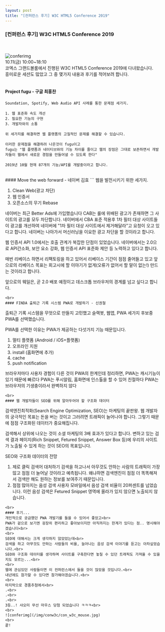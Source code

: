 ```yaml
---
layout: post
title: "[컨퍼런스 후기] W3C HTML5 Conference 2019"
---
```

### [컨퍼런스 후기] W3C HTML5 Conference 2019
<br><br>
![conferimg](/img/conw3c/w3chtml.jpg)
<br>
10.11(금) 10:00~18:10<br>
코엑스 그랜드볼룸에서 진행된 W3C HTML5 Conference 2019에 다녀왔습니다.<br>
흥미로운 세션도 많았고 그 중 몇가지 내용과 후기를 적어보려 합니다.<br>
<br>

#### Project fugu - 구글 최홍찬
```
Soundation, Spotify, Web Audio API 사례를 통한 문제점 세가지.

1. 웹 표준화 속도 개선
2. 필요한 기능의 구현
3. 개발자와의 소통

위 세가지를 해결하면 웹 플랫폼의 고질적인 문제를 해결할 수 있습니다.

이러한 문제점을 해결하려 나온것이 fugu이고
fugu는 "웹 플랫폼과 네이티브와의 기능 차이를 줄이고 웹의 장점은 그대로 보존하면서 개발자들이 웹에서 새로운 경험을 만들어낼 수 있도록 한다"

2019년 10월 현재 87개의 기능/API를 개발중이라고 합니다.
```
<br>
#### Move the web forward - 네이버 김효
```
웹을 발전시키기 위한 세가지.

1. Clean Web(광고 차단)
2. 웹 인증서
3. 오픈소스의 무기 Rebase

네이버는 최근 Better Ads에 가입했습니다
CAB는 룰에 위배된 광고가 존재하면 그 사이트의 광고를 모두 차단합니다.
네이버에서 CBA 표준 적용후 1차 필터 대상 사이트들이 광고를 개선하여
네이버에 "1차 필터 대상 사이트에서 제거해달라"고 요청이 오고 있다고 합니다.
네이버는 나아가서 머신러닝을 이요한 광고 차단을 할 것이라고 합니다.

웹 인증서 API 1.0에서는 호출 관계가 복잡한 단점이 있었습니다.
네이버에서는 2.0으로 API간소화, 보안 요소 강화, 웹 인증서 API 표준화 제안 등 노력하고 있다고 합니다.

매번 리베이스 하면서 리팩토링을 하고 있어서 리베이스 기간이 점점 줄어들고 있고
앞으로의 리베이스 목표는 회고시에 할 이야기가 없게(오류가 없어서 할 말이 없는!) 만드는 것이라고 합니다.

앞으로의 웨일은, 곧 2.0 배포 예정이고 데스크톱 브라우저의 경계를 넘고 싶다고 합니다.
```
<br>
#### FINDA 출퇴근 기록 시스템 PWA로 개발하기 - 신권철
```
출퇴근 기록 시스템을 무엇으로 만들지 고민했고
슬랙봇, 웹앱, PWA 세가지 후보중 PWA를 선택했습니다.

PWA를 선택한 이유는 PWA가 제공하는 다섯가지 기능 때문입니다.

1. 멀티 플랫폼 (Android / iOS+플랫폼)
2. 오프라인 지원
3. install (홈화면에 추가)
4. cache
5. push notification

브라우저마다 사용자 경험이 다른 것이 PWA의 한계인데 정리하면,
PWA는 캐시기능이 있기 때문에 빠르다
PWA는 푸시알림, 홈화면에 인스톨을 할 수 있어 친절하다
PWA는 브라우저의 기생충이라서 완벽하지 않다
```
<br>
#### 웹 개발자들이 SEO를 위해 알아두어야 할 구조화 데이터
```
검색엔진최적화(Search Engine Optimization, SEO)는 마케팅의 끝판왕.
웹 개발자의 궁극적인 목표는 돈을 버는 것이고 그러려면 트래픽이 늘어나야 합니다.
그렇기 때문에 점점 구조화된 데이터가 중요해집니다.

검색해서 상위에 나오는 것이 소셜 마케팅의 3배 효과가 있다고 합니다.
변하고 있는 검색 결과 페이지(Rich Snippet, Fetured Snippet, Answer Box 등)에
우리의 사이트가 노출될 수 있게 하는 것이 SEO의 목표입니다.

SEO와 구조화 데이터의 전망

1. 제로 클릭 검색어 대처하기
검색을 하고나서 아무것도 안하는 사람의 트래픽이 가장 많고 점점 더 늘어날 것이라고 예측됩니다.
왜냐하면 검색엔진이 점점 더 똑똑해져서 검색만 해도 원하는 정보를 보여주기 때문입니다.
2. 점점 많아지는 음성 검색 사용자
모바일에서 음성 검색 비율이 20퍼센트를 넘었습니다.
이런 음성 검색은 Fetured Snippet 영역에 올라가 있지 않으면 노출되지 않습니다.
```
<br>
#### 후기...
개인적으로 궁금했던 PWA 개발기를 들을 수 있어서 좋았고<br>
PWA가 겉으로 보기엔 굉장히 편리하고 좋아보이지만 아직까지는 한계가 있다는 점.. 명시해야겠습니다<br>
<br>
SEO에 대해서는 크게 생각하지 않았었는데<br>
검색을 하고 아무것도 안하는 사람들의 비율, 늘어나는 음성 검색 이야기를 듣고는 아차싶었습니다.<br>
SEO와 구조화 데이터를 생각하며 사이트를 구축한다면 놓칠 수 있던 트래픽도 가져올 수 있을지도 모르는...<br>
<br>
웹에 관심있던 사람들이면 이 컨퍼런스에서 들을 것이 많았을 것입니다.<br>
내년에도 참가할 수 있다면 참가해야겠습니다.<br>
<br>
마지막으로 경품추첨에서<br>
.<br>
.<br>
.<br>
3등..! 샤오미 무선 마우스 당첨 되었습니다 ㅋㅋㅋ<br>
<br>
![conferimg](/img/conw3c/con_w3c_mouse.jpg)
<br>
끝!
